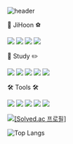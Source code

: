 ![header](https://capsule-render.vercel.app/api?type=soft&color=auto&text=Welcome%20to%20JiHoon%20Github👋&fontSize=50)

<!--
**ChaeJiHoon/ChaeJiHoon** is a ✨ _special_ ✨ repository because its `README.md` (this file) appears on your GitHub profile.

Here are some ideas to get you started:

- 🔭 I’m currently working on ...
- 🌱 I’m currently learning ...
- 👯 I’m looking to collaborate on ...
- 🤔 I’m looking for help with ...
- 💬 Ask me about ...
- 📫 How to reach me: ...
- 😄 Pronouns: ...
- ⚡ Fun fact: ...
-->

🏃 JiHoon ⚽

 <a href="https://github.com/ChaeJiHoon/ChaeJiHoon"><img src="https://img.shields.io/badge/Github-171515?style=flat-square&logo=Github&logoColor=white"/></a>
 <a href="https://hooncoding.tistory.com/"><img src="https://img.shields.io/badge/Tistory-FF7F00?style=flat-square&logo=Tistory&logoColor=white"/></a>
 <a href="https://www.notion.so/JiHoon-Chae-9a7e7b3a995d4b81ae0c34924a3b8291?source=copy_link"><img src="https://img.shields.io/badge/Notion-000000?style=flat-square&logo=Notion&logoColor=white"/></a>
 <a href="https://www.linkedin.com/in/%EC%A7%80%ED%9B%88-%EC%B1%84-214a74316/"><img src="https://img.shields.io/badge/LinkedIn-003DF8?style=flat-square&logo=Linkedin&logoColor=white"/></a>

 📝 Study ✏️
 
<a><img src="https://img.shields.io/badge/Java-007396?style=flat&logo=OpenJDK&logoColor=white"></a>
<img src="https://img.shields.io/badge/Spring-6DB33F?style=flat&logo=Spring&logoColor=white"/>
<img src="https://img.shields.io/badge/MySQL-4479A1?style=flat&logo=MySQL&logoColor=white"/>
<img src="https://img.shields.io/badge/Python-3776AB?style=flat&logo=Python&logoColor=white"/>
<img src="https://img.shields.io/badge/YOLO-111F68?style=flat&logo=YOLO&logoColor=white"/>

🛠️ Tools 🛠️

<a><img src="https://img.shields.io/badge/intellij-000000?style=flat&logo=intellijidea&logoColor=white"/></a>
<img src="https://img.shields.io/badge/Firebase-DD2C00?style=flat&logo=Firebase&logoColor=white"/>
<img src="https://img.shields.io/badge/Git-F05032?style=flat&logo=Git&logoColor=white"/>
<img src="https://img.shields.io/badge/jupyter-F37626?style=flat&logo=jupyter&logoColor=white"/>
<img src="https://img.shields.io/badge/Android Studio-3DDC84?style=flat&logo=androidstudio&logoColor=white"/>




[![[Solved.ac
프로필]](http://mazassumnida.wtf/api/v2/generate_badge?boj=cjh0420)](https://solved.ac/cjh0420)


![Top Langs](https://github-readme-stats.vercel.app/api/top-langs/?username=ChaeJiHoon&layout=compact&theme=dark)

